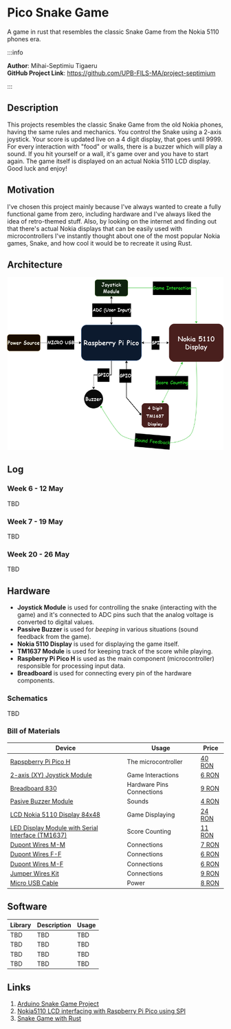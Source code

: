 # Pico Snake Game
A game in rust that resembles the classic Snake Game from the Nokia 5110 phones era.

:::info 

**Author**: Mihai-Septimiu Tigaeru \
**GitHub Project Link**: https://github.com/UPB-FILS-MA/project-septimium

:::

## Description

This projects resembles the classic Snake Game from the old Nokia phones, having the same rules and mechanics. You control the Snake using a 2-axis joystick. Your score is updated live on a 4 digit display, that goes until 9999. For every interaction with "food" or walls, there is a buzzer which will play a sound. If you hit yourself or a wall, it's game over and you have to start again. The game itself is displayed on an actual Nokia 5110 LCD display. Good luck and enjoy!

## Motivation

I've chosen this project mainly because I've always wanted to create a fully functional game from zero, including hardware and I've always liked the idea of retro-themed stuff. Also, by looking on the internet and finding out that there's actual Nokia displays that can be easily used with microcontrollers I've instantly thought about one of the most popular Nokia games, Snake, and how cool it would be to recreate it using Rust.

## Architecture 

![architecture](Architecture.png)

## Log

### Week 6 - 12 May

TBD

### Week 7 - 19 May

TBD

### Week 20 - 26 May

TBD 

## Hardware

- **Joystick Module** is used for controlling the snake (interacting with the game) and it's connected to ADC pins such that the analog voltage is converted to digital values.
- **Passive Buzzer** is used for *beeping* in various situations (sound feedback from the game).
- **Nokia 5110 Display** is used for displaying the game itself.
- **TM1637 Module** is used for keeping track of the score while playing.
- **Raspberry Pi Pico H** is used as the main component (microcontroller) responsible for processing input data.
- **Breadboard** is used for connecting every pin of the hardware components.

### Schematics

TBD

### Bill of Materials

| Device | Usage | Price |
|--------|--------|-------|
[Rapspberry Pi Pico H](https://www.raspberrypi.com/documentation/microcontrollers/raspberry-pi-pico.html) | The microcontroller | [40 RON](https://www.bitmi.ro/placi-de-dezvoltare/placa-de-dezvoltare-raspberry-pi-pico-h-rp2040-264kb-ram-10848.html) |
| [2-axis (XY) Joystick Module](https://cse.unl.edu/~jfalkinburg/cse_courses/2024/336/JOYSTICK_MODULE.pdf) | Game Interactions | [6 RON](https://www.bitmi.ro/module-electronice/modul-joystick-cu-2-axe-x-y-10454.html) |
| [Breadboard 830](https://docs.sunfounder.com/projects/sf-components/en/latest/component_breadboard.html) | Hardware Pins Connections | [9 RON](https://www.bitmi.ro/componente-electronice/breadboard-830-puncte-mb-102-10500.html) |
| [Pasive Buzzer Module](https://www.thegeekpub.com/wiki/sensor-wiki-ky-006-passive-piezo-buzzer-module/) | Sounds | [4 RON](https://www.bitmi.ro/module-electronice/modul-buzzer-pasiv-ky-006-10678.html) |
| [LCD Nokia 5110 Display 84x48](https://mecrisp-stellaris-folkdoc.sourceforge.io/nokia-5110.html) | Game Displaying | [24 RON](https://cleste.ro/ecran-nokia-5110-84x48.html) |
| [LED Display Module with Serial Interface (TM1637)](https://robojax.com/learn/arduino/robojax-TM1637_display_manual.pdf) | Score Counting | [11 RON](https://www.sigmanortec.ro/modul-display-led-cu-interfata-seriala-tm1637) |
| [Dupont Wires M-M](https://www.farnell.com/datasheets/3178883.pdf) | Connections | [7 RON](https://www.bitmi.ro/componente-electronice/40-x-fire-dupont-tata-tata-20cm-10511.html) |
| [Dupont Wires F-F](https://www.farnell.com/datasheets/3178883.pdf) | Connections | [6 RON](https://www.bitmi.ro/componente-electronice/40-x-fire-dupont-mama-mama-20cm-10509.html) |
| [Dupont Wires M-F](https://www.farnell.com/datasheets/3178883.pdf) | Connections | [6 RON](https://www.bitmi.ro/componente-electronice/40-x-fire-dupont-tata-mama-20cm-10512.html) |
| [Jumper Wires Kit](https://www.farnell.com/datasheets/3178883.pdf) | Connections | [9 RON](https://ardushop.ro/ro/home/1374-set-jumper-breadboard-140.html) |
| [Micro USB Cable](https://www.techtarget.com/whatis/definition/micro-USB) | Power | [8 RON](https://ardushop.ro/ro/electronica/397-cablu-usb-micro.html?search_query=micro+usb&results=383) |

## Software

| Library | Description | Usage |
|---------|-------------|-------|
| TBD | TBD | TBD |
| TBD | TBD | TBD |
| TBD | TBD | TBD |
| TBD | TBD | TBD |

## Links

1. [Arduino Snake Game Project](https://www.youtube.com/watch?v=nXdEqbL_6jg)
2. [Nokia5110 LCD interfacing with Raspberry Pi Pico using SPI](https://www.youtube.com/watch?app=desktop&v=Ll23kHzQrtA)
3. [Snake Game with Rust](https://www.youtube.com/watch?v=AYfehnFklkA)
